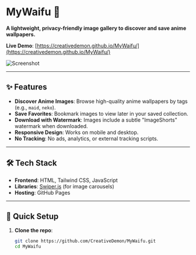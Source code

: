 # MyWaifu 🌸

**A lightweight, privacy-friendly image gallery to discover and save anime wallpapers.**  

**Live Demo**: [https://creativedemon.github.io/MyWaifu/](https://creativedemon.github.io/MyWaifu/)

![Screenshot](https://res.cloudinary.com/dafjjvcsh/image/upload/v1746796779/inpfwot2owzhsdjqrmj6.jpg?q_auto:good&f_auto&w_1000) 

---

## ✨ Features
- **Discover Anime Images**: Browse high-quality anime wallpapers by tags (e.g., `maid`, `neko`).
- **Save Favorites**: Bookmark images to view later in your saved collection.
- **Download with Watermark**: Images include a subtle "ImageShorts" watermark when downloaded.
- **Responsive Design**: Works on mobile and desktop.
- **No Tracking**: No ads, analytics, or external tracking scripts.

---

## 🛠️ Tech Stack
- **Frontend**: HTML, Tailwind CSS, JavaScript
- **Libraries**: [Swiper.js](https://swiperjs.com/) (for image carousels)
- **Hosting**: GitHub Pages

---

## 🚀 Quick Setup
1. **Clone the repo**:
   ```bash
   git clone https://github.com/CreativeDemon/MyWaifu.git
   cd MyWaifu
